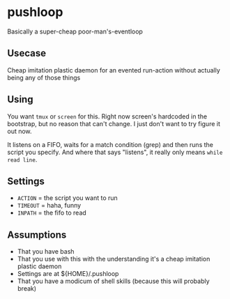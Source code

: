 pushloop
========

Basically a super-cheap poor-man's-eventloop

Usecase
-------

Cheap imitation plastic daemon for an evented run-action without actually
being any of those things

Using
-----

You want `tmux` or `screen` for this. Right now screen's hardcoded in
the bootstrap, but no reason that can't change. I just don't want to try
figure it out now.

It listens on a FIFO, waits for a match condition (grep) and then runs the
script you specify. And where that says "listens", it really only 
means `while read line`.

Settings
--------

  * `ACTION` = the script you want to run
  * `TIMEOUT` = haha, funny
  * `INPATH` = the fifo to read

Assumptions
-----------

  * That you have bash
  * That you use with this with the understanding it's a cheap imitation plastic daemon
  * Settings are at ${HOME}/.pushloop
  * That you have a modicum of shell skills (because this will probably break)
